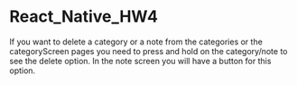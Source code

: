 # React_Native_HW4

If you want to delete a category or a note from the categories or the categoryScreen pages you need to press and hold on the category/note to see the delete option. 
In the note screen you will have a button for this option. 
